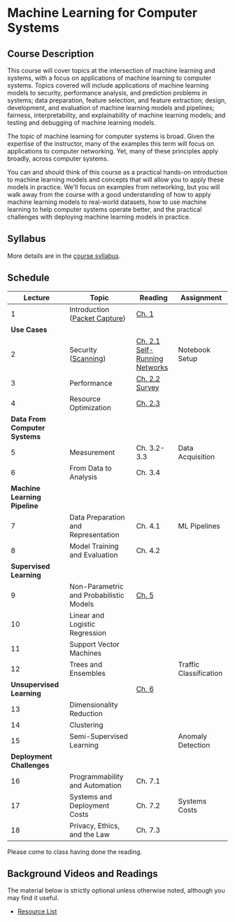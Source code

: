 # Machine Learning for Computer Systems

## Course Description

This course will cover topics at the intersection of machine learning and
systems, with a focus on applications of machine learning to computer systems.
Topics covered will include applications of machine learning models to
security, performance analysis, and prediction problems in systems; data
preparation, feature selection, and feature extraction; design, development,
and evaluation of machine learning models and pipelines; fairness,
interpretability, and explainability of machine learning models; and testing
and debugging of machine learning models.

The topic of machine learning for computer systems is broad. Given the
expertise of the instructor, many of the examples this term will focus on
applications to computer networking. Yet, many of these principles apply
broadly, across computer systems.

You can and should think of this course as a practical hands-on introduction
to machine learning models and concepts that will allow you to apply these
models in practice. We'll focus on examples from networking, but you will walk
away from the course with a good understanding of how to apply machine
learning models to real-world datasets, how to use machine learning to help
computer systems operate better, and the practical challenges with deploying
machine learning models in practice.

## Syllabus

More details are in the [course syllabus](syllabus.md).

## Schedule 

| Lecture                            | Topic                                                                      | Reading                                                                                                                                    | Assignment             |
| ---------------------------------- | -------------------------------------                                      | -----------------------------                                                                                                              | ----------             |
| 1                                  | Introduction ([Packet Capture](notebooks/1-Packet-Capture-Basics-Clean.html))                                                               | [Ch. 1](book/text/intro.html)                                                                                                              |                        |
| **Use Cases**                      |                                                                            |                                                                                                                                            |                        |
| 2                                  | Security ([Scanning](notebooks/2-Motivation-Security-Clean.html))  | [Ch. 2.1](book/text/motivation.html#applications-to-security)<br>[Self-Running Networks](https://arxiv.org/pdf/1710.11583)                 | Notebook Setup         |
| 3                                  | Performance       | [Ch. 2.2](book/text/motivation.html#applications-to-performance)<br>[Survey](https://ieeexplore.ieee.org/stamp/stamp.jsp?arnumber=8121867) |                        |
| 4                                  | Resource Optimization                                                      | [Ch. 2.3](https://noise-lab.github.io/ml-systems/book/text/motivation.html#application-service-and-device-identification)                  |                        |
| **Data From Computer Systems**     |                                                                            |                                                                                                                                            |                        |
| 5                                  | Measurement                                                                | Ch. 3.2-3.3                                                                                                                                | Data Acquisition       |
| 6                                  | From Data to Analysis                                                      | Ch. 3.4                                                                                                                                    |                        |
| **Machine Learning Pipeline**      |                                                                            |                                                                                                                                            |                        |
| 7                                  | Data Preparation and Representation                                        | Ch. 4.1                                                                                                                                    | ML Pipelines           |
| 8                                  | Model Training and Evaluation                                              | Ch. 4.2                                                                                                                                    |                        |
| **Supervised Learning**            |                                                                            |                                                                                                                                            |                        |
| 9                                  | Non-Parametric and Probabilistic Models                                    | [Ch. 5](book/text/supervised.html)                                                                                                         |                        |
| 10                                 | Linear and Logistic Regression                                             |                                                                                                                                            |                        |
| 11                                 | Support Vector Machines                                                    |                                                                                                                                            |                        |
| 12                                 | Trees and Ensembles                                                        |                                                                                                                                            | Traffic Classification |
| **Unsupervised Learning**          |                                                                            | [Ch. 6](book/text/unsupervised.html)                                                                                                       |                        |
| 13                                 | Dimensionality Reduction                                                   |                                                                                                                                            |                        |
| 14                                 | Clustering                                                                 |                                                                                                                                            |                        |
| 15                                 | Semi-Supervised Learning                                                   |                                                                                                                                            | Anomaly Detection      |
| **Deployment Challenges**          |                                                                            |                                                                                                                                            |                        |
| 16                                 | Programmability and Automation                                             | Ch. 7.1                                                                                                                                    |                        |
| 17                                 | Systems and Deployment Costs                                               | Ch. 7.2                                                                                                                                    | Systems Costs          |
| 18                                 | Privacy, Ethics, and the Law                                               | Ch. 7.3                                                                                                                                    |                        |

Please come to class having done the reading. 


## Background Videos and Readings

The material below is strictly optional unless otherwise noted, although you
may find it useful.

* [Resource List](ml.md)




